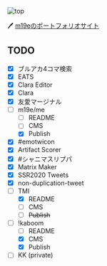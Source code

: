 ![top](https://user-images.githubusercontent.com/49052459/236668585-4dd3dfaf-65a0-4987-a66f-0728170dadaa.png)

🖊️ [m19eのポートフォリオサイト](https://me-seven-henna.vercel.app/)

## TODO

- [x] ブルアカ4コマ検索
- [x] EATS
- [x] Clara Editor
- [x] Clara
- [x] 友愛マージナル
- [ ] m19e/me
  - [ ] README
  - [ ] CMS
  - [x] Publish
- [x] #emotwicon
- [x] Artifact Scorer
- [x] #シャニマスリプパ
- [x] Matrix Maker
- [x] SSR2020 Tweets
- [x] non-duplication-tweet
- [ ] TMI
  - [x] README
  - [ ] CMS
  - [ ] ~~Publish~~
- [ ] !kaboom
  - [ ] README
  - [x] CMS
  - [x] Publish
- [ ] KK (private)
